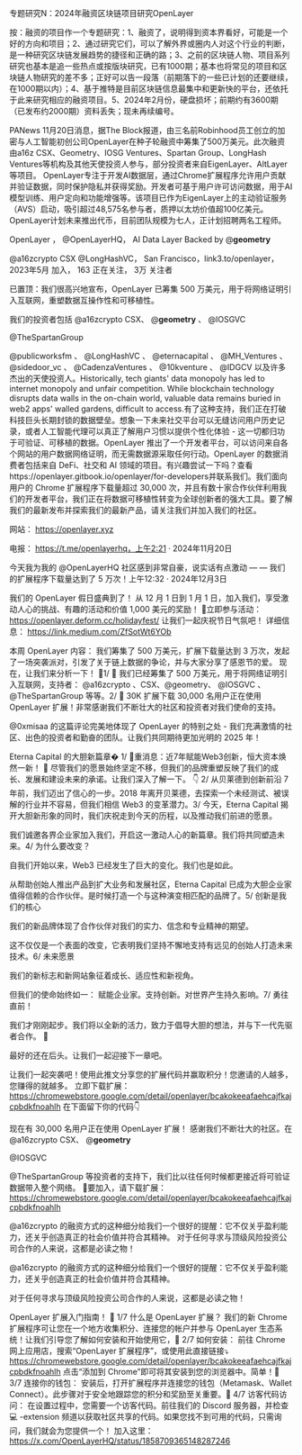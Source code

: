专题研究N：2024年融资区块链项目研究OpenLayer

按：融资的项目作一个专题研究：1、融资了，说明得到资本界看好，可能是一个好的方向和项目；2、通过研究它们，可以了解外界或圈内人对这个行业的判断，是一种研究区块链发展趋势的捷径和正确的路；3、之前的区块链人物、项目系列研究也基本是追一些热点或按版块研究，已有1000期；基本也将常见的项目和区块链人物研究的差不多；正好可以告一段落（前期落下的一些已计划的还要继续，在1000期以内）；4、基于推特是目前区块链信息最集中和更新快的平台，还依托于此来研究相应的融资项目。5、2024年2月份，硬盘损坏；前期约有3600期（已发布约2000期）资料丢失；现未再续编号。

PANews 11月20日消息，据The Block报道，由三名前Robinhood员工创立的加密与人工智能初创公司OpenLayer在种子轮融资中筹集了500万美元。此次融资由a16z CSX、Geometry、IOSG Ventures、Spartan Group、LongHash Ventures等机构及其他天使投资人参与，部分投资者来自EigenLayer、AltLayer等项目。
OpenLayer专注于开发AI数据层，通过Chrome扩展程序允许用户贡献并验证数据，同时保护隐私并获得奖励。开发者可基于用户许可访问数据，用于AI模型训练、用户定向和功能增强等。该项目已作为EigenLayer上的主动验证服务（AVS）启动，吸引超过48,575名参与者，质押以太坊价值超100亿美元。
OpenLayer计划未来推出代币，目前团队规模为七人，正计划招聘两名工程师。

OpenLayer
，
@OpenLayerHQ，
AI Data Layer Backed by 
@__geometry__
 
@a16zcrypto
 CSX 
@LongHashVC，
San Francisco，link3.to/openlayer，2023年5月 加入，
163 正在关注，
3万 关注者


已置顶：我们很高兴地宣布，OpenLayer 已筹集 500 万美元，用于将网络证明引入互联网，重塑数据互操作性和可移植性。

我们的投资者包括
@a16zcrypto
 CSX、 
@__geometry__
 、 
@IOSGVC
 
@TheSpartanGroup
 
@publicworksfm
 、 
@LongHashVC
 、 
@eternacapital
 、 
@MH_Ventures
 、 
@sidedoor_vc
 、 
@CadenzaVentures
 、 
@10kventure
 、 
@IDGCV
以及许多杰出的天使投资人。Historically, tech giants' data monopoly has led to internet monopoly and unfair competition. While blockchain technology disrupts data walls in the on-chain world, valuable data remains buried in web2 apps' walled gardens, difficult to access.有了这种支持，我们正在打破科技巨头长期封锁的数据壁垒。想象一下未来社交平台可以无缝访问用户历史记录，或者人工智能代理可以真正了解用户习惯以提供个性化体验 - 这一切都归功于可验证、可移植的数据。OpenLayer 推出了一个开发者平台，可以访问来自各个网站的用户数据网络证明，而无需数据源采取任何行动。OpenLayer 的数据消费者包括来自 DeFi、社交和 AI 领域的项目。有兴趣尝试一下吗？查看https://openlayer.gitbook.io/openlayer/for-developers并联系我们。我们面向用户的 Chrome 扩展程序下载量超过 30,000 次，并且有数十家合作伙伴利用我们的开发者平台，我们正在将数据可移植性转变为全球创新者的强大工具。要了解我们的最新发布并探索我们的最新产品，请关注我们并加入我们的社区。

网站： https://openlayer.xyz

电报： https://t.me/openlayerhq，上午2:21 · 2024年11月20日


今天我为我的
@OpenLayerHQ
社区感到非常自豪，说实话有点激动 — — 我们的扩展程序下载量达到了 5 万次！上午12:32 · 2024年12月3日

我们的 OpenLayer 假日盛典到了！
从 12 月 1 日到 1 月 1 日，加入我们，享受激动人心的挑战、有趣的活动和价值 1,000 美元的奖励！
🔗立即参与活动： https://openlayer.deform.cc/holidayfest/
让我们一起庆祝节日气氛吧！
详细信息： https://link.medium.com/ZfSotWt6YOb

本周 OpenLayer 内容：
我们筹集了 500 万美元，扩展下载量达到 3 万次，发起了一场突袭派对，引发了关于链上数据的争论，并与大家分享了感恩节的爱。
现在，让我们来分析一下！ 🧵1/ 🧵
我们已经筹集了 500 万美元，用于将网络证明引入互联网，支持者：
@a16zcrypto
 、CSX、@geometry、 
@IOSGVC
 、 
@TheSpartanGroup
等等。2/ 🧵
30K 扩展下载
30,000 名用户正在使用 OpenLayer 扩展！非常感谢我们不断壮大的社区和投资者对我们使命的支持。

@0xmisaa
的这篇评论完美地体现了 OpenLayer 的特别之处 - 我们充满激情的社区、出色的投资者和勤奋的团队。让我们共同期待更加光明的 2025 年！

Eterna Capital 的大胆新篇章�
1/ 🔔重消息：近7年赋能Web3创新，恒大资本焕然一新！ 🚀
尽管我们的愿景始终坚定不移，但我们的品牌重塑反映了我们的成长、发展和建设未来的承诺。让我们深入了解一下。 👇
2/ 从贝莱德到创新前沿
7 年前，我们迈出了信心的一步。2018 年离开贝莱德，去探索一个未经测试、被误解的行业并不容易，但我们相信 Web3 的变革潜力。3/ 今天，Eterna Capital 揭开大胆新形象的同时，我们庆祝走到今天的历程，以及推动我们前进的愿景。

我们诚邀各界企业家加入我们，开启这一激动人心的新篇章。我们将共同塑造未来。4/ 为什么要改变？

自我们开始以来，Web3 已经发生了巨大的变化。我们也是如此。

从帮助创始人推出产品到扩大业务和发展社区，Eterna Capital 已成为大胆企业家值得信赖的合作伙伴。是时候打造一个与这种演变相匹配的品牌了。5/ 创新是我们的核心

我们的新品牌体现了合作伙伴对我们的实力、信念和专业精神的期望。

这不仅仅是一个表面的改变，它表明我们坚持不懈地支持有远见的创始人打造未来技术。6/ 未来愿景

我们的新标志和新网站象征着成长、适应性和新视角。

但我们的使命始终如一：
赋能企业家。支持创新。对世界产生持久影响。7/ 勇往直前！

我们才刚刚起步。我们将以全新的活力，致力于倡导大胆的想法，并与下一代先驱者合作。 🚀

最好的还在后头。让我们一起迎接下一章吧。

让我们一起突袭吧！使用此推文分享您的扩展代码并赢取积分！您邀请的人越多，您赚得的就越多。
立即下载扩展： https://chromewebstore.google.com/detail/openlayer/bcakokeeafaehcajfkajcpbdkfnoahlh
在下面留下你的代码👇

现在有 30,000 名用户正在使用 OpenLayer 扩展！
感谢我们不断壮大的社区。在
@a16zcrypto
 CSX、 
@__geometry__
 
@IOSGVC
 
@TheSpartanGroup
等投资者的支持下，我们比以往任何时候都更接近将可验证数据带入整个网络。
🔗要加入，请下载扩展： https://chromewebstore.google.com/detail/openlayer/bcakokeeafaehcajfkajcpbdkfnoahlh

@a16zcrypto
的融资方式的这种细分给我们一个很好的提醒：它不仅关乎盈利能力，还关乎创造真正的社会价值并符合其精神。
对于任何寻求与顶级风险投资公司合作的人来说，这都是必读之物！

@a16zcrypto
的融资方式的这种细分给我们一个很好的提醒：它不仅关乎盈利能力，还关乎创造真正的社会价值并符合其精神。

对于任何寻求与顶级风险投资公司合作的人来说，这都是必读之物！

OpenLayer 扩展入门指南！
🧵 1/7
什么是 OpenLayer 扩展？
我们的新 Chrome 扩展程序可让您在一个地方收集积分、连接您的帐户并参与 OpenLayer 生态系统！让我们引导您了解如何安装和开始使用它，🧵 2/7
如何安装：
前往 Chrome 网上应用店，搜索“OpenLayer 扩展程序”，或使用此直接链接⤵️
https://chromewebstore.google.com/detail/openlayer/bcakokeeafaehcajfkajcpbdkfnoahlh
点击“添加到 Chrome”即可将其安装到您的浏览器中。简单！🧵 3/7
连接你的钱包：
安装后，打开扩展程序并连接您的钱包（Metamask、Wallet Connect）。此步骤对于安全地跟踪您的积分和奖励至关重要。🧵 4/7
访客代码访问：
在设置过程中，您需要一个访客代码。前往我们的 Discord 服务器，并检查💻 -extension 频道以获取社区共享的代码。如果您找不到可用的代码，只需询问，我们就会为您提供一个！
加入这里：https://x.com/OpenLayerHQ/status/1858709365148287246
